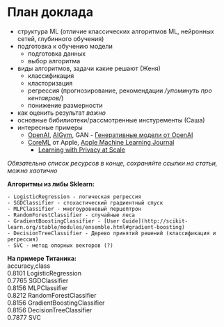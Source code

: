 # План доклада

- структура ML (отличие классических алгоритмов ML, нейронных сетей, глубинного обучения)
- подготовка к обучению модели
  - подготовка данных
  - выбор алгоритма
- виды алгоритмов, задачи какие решают (Женя)
  - классификация
  - класторизация 
  - регрессия (прогнозирование, рекомендации */упоминуть про кентавров/*)
  - понижение размерности
- как оценить результат *важно*
- основные бибилиотеки/рассмотренные инстуременты (Саша)
- интересные примеры
  - [OpenAI](https://www.imena.ua/blog/inside-openai/), [AIGym](https://habrahabr.ru/company/newprolab/blog/343834/), GAN - [Генеративные модели от OpenAI](https://habrahabr.ru/company/wunderfund/blog/334568/) 
  - [CoreML](https://habrahabr.ru/company/mobileup/blog/332500/) от Apple, [Apple Machine Learning Journal](https://machinelearning.apple.com)
    - [Learning with Privacy at Scale](https://machinelearning.apple.com/2017/12/06/learning-with-privacy-at-scale.html)

*Обязательно список ресурсов в конце, сохраняйте ссылки на статьи, можно хаотично*

**Алгоритмы из либы Sklearn:**

    - LogisticRegression - логическая регрессия
    - SGDClassifier - стохастический градиентный спуск
    - MLPClassifier - многоуровневый перцептрон
    - RandomForestClassifier - случайные леса
    - GradientBoostingClassifier - [User Guide](http://scikit-learn.org/stable/modules/ensemble.html#gradient-boosting)
    - DecisionTreeClassifier - Дерево принятий решений (классификация и регрессия)
    - SVC - метод опорных векторов (?) 

**На примере Титаника:**   
accuracy,class   
0.8101           LogisticRegression   
0.7765               SGDClassifier   
0.8156               MLPClassifier   
0.8212      RandomForestClassifier   
0.8156  GradientBoostingClassifier   
0.8156      DecisionTreeClassifier   
0.7877                         SVC   
